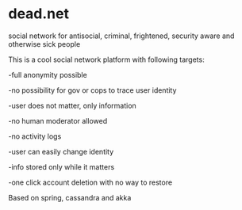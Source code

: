# dead.net
social network for antisocial, criminal, frightened, security aware and otherwise sick people

This is a cool social network platform with following targets:

-full anonymity possible

-no possibility for gov or cops to trace user identity

-user does not matter, only information

-no human moderator allowed

-no activity logs

-user can easily change identity

-info stored only while it matters

-one click account deletion with no way to restore


Based on spring, cassandra and akka
